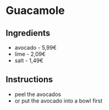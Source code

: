 # Guacamole
## Ingredients
* avocado - 5,99€	
* lime - 2,09€
* salt - 1,49€
## Instructions
* peel the avocados
* or put the avocado into a bowl first
